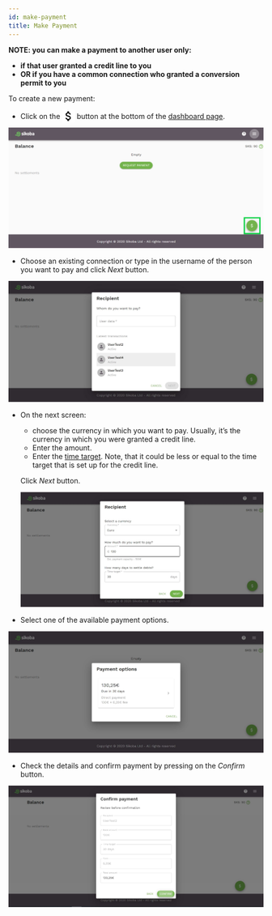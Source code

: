 ```yaml
---
id: make-payment
title: Make Payment
---
```


**NOTE: you can make a payment to another user only:**

-  **if that user granted a credit line to you**
- **OR if you have a common connection who granted a conversion permit to you**

To create a new payment:

- Click on the <img src="../assets/dollar-icon.png" alt="dollar icon" width="25" style="margin-bottom: -7px"/> button at the bottom of the [dashboard page](dashboard.md).

<img src="../assets/web/make-payment1.png" alt="make payment image" />

- Choose an existing connection or type in the username of the person you want to pay and click *Next* button.

<img src="../assets/web/make-payment2.JPG" alt="make payment image" />

- On the next screen:
  - choose the currency in which you want to pay. Usually, it’s the currency in which you were granted a credit line.
  - Enter the amount.
  - Enter the [time target](vocabulary.md#time-target). Note, that it could be less or equal to the time target that is set up for the credit line.

  Click *Next* button.

  <img src="../assets/web/make-payment3.JPG" alt="make payment image" />

- Select one of the available payment options.

<img src="../assets/web/make-payment4.JPG" alt="make payment image" />

- Check the details and confirm payment by pressing on the *Confirm* button.

<img src="../assets/web/make-payment5.JPG" alt="make payment image" />
